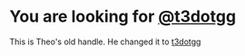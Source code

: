 # You are looking for [@t3dotgg](https://github.com/t3dotgg)
This is Theo's old handle. He changed it to [t3dotgg](https://github.com/t3dotgg)
